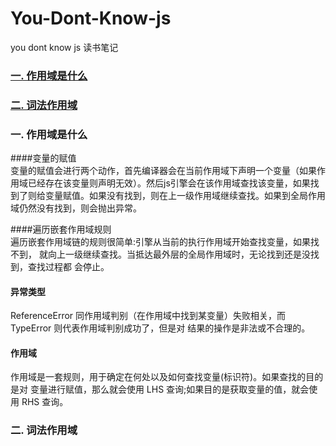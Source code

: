 # You-Dont-Know-js
you dont know js 读书笔记


### <a href="#作用域">一. 作用域是什么</a>  
### <a href="#词法作用域">二. 词法作用域</a>
### <a name="作用域">一. 作用域是什么</a>

####变量的赋值  
变量的赋值会进行两个动作，首先编译器会在当前作用域下声明一个变量（如果作用域已经存在该变量则声明无效）。然后js引擎会在该作用域查找该变量，如果找到了则给变量赋值。如果没有找到，则在上一级作用域继续查找。如果到全局作用域仍然没有找到，则会抛出异常。  

####遍历嵌套作用域规则  
遍历嵌套作用域链的规则很简单:引擎从当前的执行作用域开始查找变量，如果找不到， 就向上一级继续查找。当抵达最外层的全局作用域时，无论找到还是没找到，查找过程都 会停止。  

#### 异常类型  
ReferenceError 同作用域判别（在作用域中找到某变量）失败相关，而 TypeError 则代表作用域判别成功了，但是对 结果的操作是非法或不合理的。  
  
#### 作用域
作用域是一套规则，用于确定在何处以及如何查找变量(标识符)。如果查找的目的是对
变量进行赋值，那么就会使用 LHS 查询;如果目的是获取变量的值，就会使用 RHS 查询。
    
         
### <a name="词法作用域">二. 词法作用域</a>